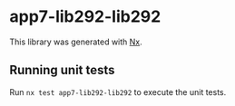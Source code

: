 # app7-lib292-lib292

This library was generated with [Nx](https://nx.dev).

## Running unit tests

Run `nx test app7-lib292-lib292` to execute the unit tests.
